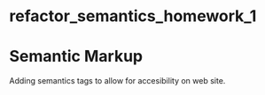 # refactor_semantics_homework_1
# Semantic Markup
Adding semantics tags to allow for accesibility on web site.

